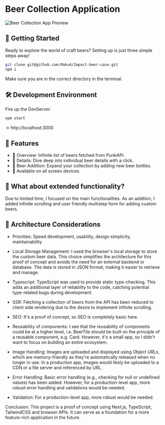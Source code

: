 # Beer Collection Application

![Beer Collection App Preview](./public/beer-collection-preview.png)

## 🚀 Getting Started

Ready to explore the world of craft beers? Setting up is just three simple steps away!

```sh
git clone git@github.com:Maku4/Impact-beer-case.git
npm i
```
Make sure you are in the correct directory in the terminal.

## 🛠 Development Environment

Fire up the DevServer:

```sh
npm start
```
-> http://localhost:3000

## 💬 Features

- 🎯 Overview: Infinite list of beers fetched from PunkAPI.
- 🎯 Details: Dive deep into individual beer details with a click.
- 🎯 Beer Addition: Expand your collection by adding new beer bottles.
- 🎯 Available on all screen devices.

## 🎨 What about extended functionality?
Due to limited time, I focused on the main functionalities. As an addition, I added infinite scrolling and user friendly multistep form for adding custom beers.

## 📝 Architecture Considerations

- Priorities:
Speed development, usability, design simplicity, maintainability

- Local Storage Management:
I used the browser's local storage to store the custom beer data. This choice simplifies the architecture for this proof of concept and avoids the need for an external backend or database. The data is stored in JSON format, making it easier to retrieve and manage.

- Typescript:
TypeScript was used to provide static type-checking. This adds an additional layer of reliability to the code, catching potential type-related bugs during development.

- SSR:
Fetching a collection of beers from the API has been reduced to client side rendering due to the desire to implement infinite scrolling.

- SEO:
It's a proof of concept, so SEO is completely basic here.

- Reusability of components:
I see that the reusability of components could be at a higher level, i.e. BeerTile should be built on the principle of a reusable component, e.g. Card. However, it's a small app, so I didn't want to focus on building an entire ecosystem.

- Image Handling:
Images are uploaded and displayed using Object URLs, which are memory-friendly as they're automatically released when no longer in use. In a production app, images would likely be uploaded to a CDN or a file server and referenced by URL.

- Error Handling:
Basic error handling (e.g., checking for null or undefined values) has been added. However, for a production-level app, more robust error handling and validations would be needed.

- Validation:
For a production-level app, more robust would be needed.

Conclusion:
This project is a proof of concept using Next.js, TypeScript, TailwindCSS and browser APIs. It can serve as a foundation for a more feature-rich application in the future.
